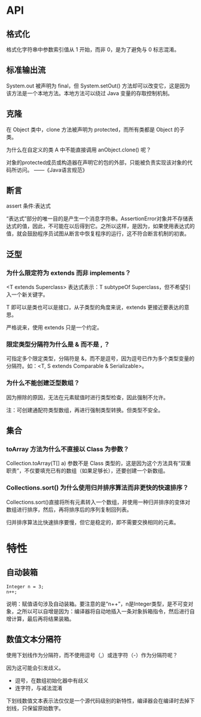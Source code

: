 # API 

## 格式化

格式化字符串中参数索引值从 1 开始，而非 0，是为了避免与 0 标志混淆。

## 标准输出流

System.out 被声明为 final，但 System.setOut() 方法却可以改变它，这是因为该方法是一个本地方法。本地方法可以绕过 Java 变量的存取控制机制。

## 克隆

在 Object 类中，clone 方法被声明为 protected，而所有类都是 Object 的子类。

为什么在自定义的类 A 中不能直接调用 anObject.clone() 呢？

对象的protected成员或构造器在声明它的包的外部，只能被负责实现该对象的代码所访问。 ——《Java语言规范》

## 断言

assert 条件:表达式

“表达式”部分的唯一目的是产生一个消息字符串。AssertionError对象并不存储表达式的值，因此，不可能在以后得到它。之所以这样，是因为，如果使用表达式的值，就会鼓励程序员试图从断言中恢复程序的运行，这不符合断言机制的初衷。

## 泛型

### 为什么限定符为 extends 而非 implements？

\<T extends Superclass\> 表达式表示：T subtypeOf Superclass，但不希望引入一个新关键字。

T 即可以是类也可以是接口，从子类型的角度来说，extends 更接近要表达的意思。

严格说来，使用 extends 只是一个约定。

### 限定类型分隔符为什么是 & 而不是 , ？

可指定多个限定类型，分隔符是 &，而不是逗号，因为逗号已作为多个类型变量的分隔符。如：<T, S extends Comparable & Serializable>。

### 为什么不能创建泛型数组？

因为擦除的原因，无法在元素赋值时进行类型检查，因此强制不允许。

注：可创建通配符类型数组，再进行强制类型转换。但类型不安全。

## 集合

### toArray 方法为什么不直接以 Class 为参数？ 

Collection.toArray(T[] a)  参数不是 Class 类型的，这是因为这个方法具有“双重职责”，不仅要填充已有的数组（如果足够长），还要创建一个新数组。

### Collections.sort() 为什么使用归并排序算法而非更快的快速排序？

Collections.sort()直接将所有元素转入一个数组，并使用一种归并排序的变体对数组进行排序，然后，再将排序后的序列复制回列表。

归并排序算法比快速排序要慢，但它是稳定的，即不需要交换相同的元素。

# 特性

## 自动装箱

```
Integer n = 3;
n++;
```

说明：赋值语句涉及自动装箱。要注意的是“n++”，n是Integer类型，是不可变对象，之所以可以自增是因为：编译器将自动地插入一条对象拆箱指令，然后进行自增计算，最后再将结果装箱。

## 数值文本分隔符

使用下划线作为分隔符，而不使用逗号（,）或连字符（-）作为分隔符呢？

因为这可能会引发歧义。

* 逗号，在数组初始化器中有歧义
* 连字符，与减法混淆

下划线数值文本表示法仅仅是一个源代码级别的新特性，编译器会在编译时去掉下划线，只保留原始数字。